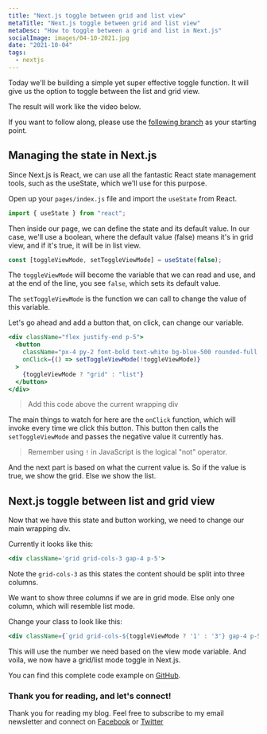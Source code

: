 ```yaml
---
title: "Next.js toggle between grid and list view"
metaTitle: "Next.js toggle between grid and list view"
metaDesc: "How to toggle between a grid and list in Next.js"
socialImage: images/04-10-2021.jpg
date: "2021-10-04"
tags:
  - nextjs
---
```


Today we'll be building a simple yet super effective toggle function.
It will give us the option to toggle between the list and grid view.

The result will work like the video below.

<!-- ![Next.js toggle between grid and list view](https://cdn.hashnode.com/res/hashnode/image/upload/v1632638811731/wTlld_S4d.gif) -->

If you want to follow along, please use the [following branch](https://github.com/rebelchris/next-tailwind/tree/active-link) as your starting point.

## Managing the state in Next.js

Since Next.js is React, we can use all the fantastic React state management tools, such as the useState, which we'll use for this purpose.

Open up your `pages/index.js` file and import the `useState` from React.

```js
import { useState } from "react";
```

Then inside our page, we can define the state and its default value.
In our case, we'll use a boolean, where the default value (false) means it's in grid view, and if it's true, it will be in list view.

```js
const [toggleViewMode, setToggleViewMode] = useState(false);
```

The `toggleViewMode` will become the variable that we can read and use, and at the end of the line, you see `false`, which sets its default value.

The `setToggleViewMode` is the function we can call to change the value of this variable.

Let's go ahead and add a button that, on click, can change our variable.

```jsx
<div className="flex justify-end p-5">
  <button
    className="px-4 py-2 font-bold text-white bg-blue-500 rounded-full hover:bg-blue-700"
    onClick={() => setToggleViewMode(!toggleViewMode)}
  >
    {toggleViewMode ? "grid" : "list"}
  </button>
</div>
```

> Add this code above the current wrapping div

The main things to watch for here are the `onClick` function, which will invoke every time we click this button. This button then calls the `setToggleViewMode` and passes the negative value it currently has.

> Remember using `!` in JavaScript is the logical "not" operator.

And the next part is based on what the current value is.
So if the value is true, we show the grid. Else we show the list.

## Next.js toggle between list and grid view

Now that we have this state and button working, we need to change our main wrapping div.

Currently it looks like this:

```jsx
<div className='grid grid-cols-3 gap-4 p-5'>
```

Note the `grid-cols-3` as this states the content should be split into three columns.

We want to show three columns if we are in grid mode. Else only one column, which will resemble list mode.

Change your class to look like this:

```jsx
<div className={`grid grid-cols-${toggleViewMode ? '1' : '3'} gap-4 p-5`}>
```

This will use the number we need based on the view mode variable.
And voila, we now have a grid/list mode toggle in Next.js.

You can find this complete code example on [GitHub](https://github.com/rebelchris/next-tailwind/tree/grid-list-mode).

### Thank you for reading, and let's connect!

Thank you for reading my blog. Feel free to subscribe to my email newsletter and connect on [Facebook](https://www.facebook.com/DailyDevTipsBlog) or [Twitter](https://twitter.com/DailyDevTips1)
